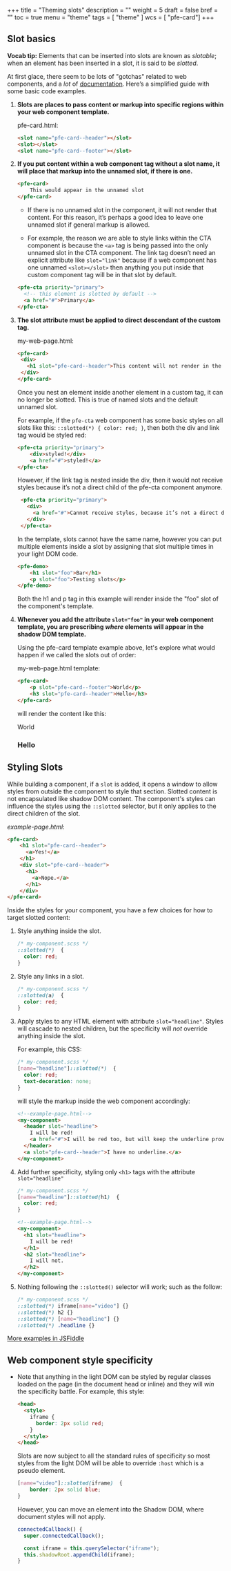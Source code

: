 +++
title = "Theming slots"
description = ""
weight = 5
draft = false
bref = ""
toc = true
menu = "theme"
tags = [ "theme" ]
wcs = [ "pfe-card"]
+++

## Slot basics

**Vocab tip:** Elements that can be inserted into slots are known as _slotable_; when an element has been inserted in a slot, it is said to be _slotted_.

At first glace, there seem to be lots of "gotchas" related to web components, and a *lot* of [documentation](https://developer.mozilla.org/en-US/docs/Web/Web_Components/Using_templates_and_slots). Here’s a simplified guide with some basic code examples.

1. **Slots are places to pass content or markup into specific regions within your web component template.**

    pfe-card.html:

    ```html
    <slot name="pfe-card--header"></slot>
    <slot></slot>
    <slot name="pfe-card--footer"></slot>
    ```

2. **If you put content within a web component tag without a slot name, it will place that markup into the unnamed slot, if there is one.**

    ```html
    <pfe-card>
        This would appear in the unnamed slot
    </pfe-card>
    ```

    * If there is no unnamed slot in the component, it will not render that content. For this reason, it’s perhaps a good idea to leave one unnamed slot if general markup is allowed.

    * For example, the reason we are able to style links within the CTA component is because the `<a>` tag is being passed into the only unnamed slot in the CTA component. The link tag doesn’t need an explicit attribute like `slot="link"` because if a web component has one unnamed `<slot></slot>` then anything you put inside that custom component tag will be in that slot by default.

    ```html
    <pfe-cta priority="primary">
      <!-- this element is slotted by default -->
      <a href="#">Primary</a>
    </pfe-cta>
    ```

3. **The slot attribute must be applied to direct descendant of the custom tag.**

    my-web-page.html:

    ```html
    <pfe-card>
     <div>
       <h1 slot="pfe-card--header">This content will not render in the header slot of the card</h1>
     </div>
    </pfe-card>
    ```

    Once you nest an element inside another element in a custom tag, it can no longer be slotted. This is true of named slots and the default unnamed slot.

    For example, if the `pfe-cta` web component has some basic styles on all slots like this: `::slotted(*) { color: red; }`, then both the div and link tag would be styled red:

    ```html
    <pfe-cta priority="primary">
        <div>styled!</div>
        <a href="#">styled!</a>
    </pfe-cta>
    ```

    However, if the link tag is nested inside the div, then it would not receive styles because it’s not a direct child of the pfe-cta component anymore.

    ```html
     <pfe-cta priority="primary">
       <div>
         <a href="#">Cannot receive styles, because it’s not a direct descendant of the slot. (The div is.)</a>
       </div>
     </pfe-cta>
    ```

    In the template, slots cannot have the same name, however you can put multiple elements inside a slot by assigning that slot multiple times in your light DOM code.

    ```html
    <pfe-demo>
        <h1 slot="foo">Bar</h1>
        <p slot="foo">Testing slots</p>
    </pfe-demo>
    ```

    Both the h1 and p tag in this example will render inside the "foo" slot of the component's template.

4. **Whenever you add the attribute `slot="foo"` in your web component template, you are prescribing *where* elements will appear in the shadow DOM template.**

    Using the pfe-card template example above, let's explore what would happen if we called the slots out of order:

    my-web-page.html template:

    ```html
    <pfe-card>
        <p slot="pfe-card--footer">World</p>
        <h3 slot="pfe-card--header">Hello</h3>
    </pfe-card>
    ```

    will render the content like this:

    <pfe-card>
      <p slot="pfe-card--footer">World</p>
      <h3 slot="pfe-card--header">Hello</h3>
    </pfe-card>

## Styling Slots

While building a component, if a `slot` is added, it opens a window to allow styles from outside the component to style that section.  Slotted content is not encapsulated like shadow DOM content. The component's styles can influence the styles using the `::slotted` selector, but it only applies to the direct children of the slot.

_example-page.html_:

```html
<pfe-card>
    <h1 slot="pfe-card--header">
      <a>Yes!</a>
    </h1>
    <div slot="pfe-card--header">
      <h1>
        <a>Nope.</a>
      </h1>
    </div>
</pfe-card>
```

Inside the styles for your component, you have a few choices for how to target slotted content:

1. Style anything inside the slot.

    ```css
    /* my-component.scss */
    ::slotted(*)  {
      color: red;
    }
    ```

2. Style any links in a slot.

    ```css
    /* my-component.scss */
    ::slotted(a)  {
      color: red;
    }
    ```

3. Apply styles to any HTML element with attribute `slot="headline"`. Styles will cascade to nested children, but the specificity will *not* override anything inside the slot.

    For example, this CSS:

    ```css
    /* my-component.scss */
    [name="headline"]::slotted(*)  {
      color: red;
      text-decoration: none;
    }
    ```

    will style the markup inside the web component accordingly:



    ```html
    <!--example-page.html-->
    <my-component>
      <header slot="headline">
        I will be red!
        <a href="#">I will be red too, but will keep the underline provided by the browser styles.</h2>
      </header>
      <a slot="pfe-card--header">I have no underline.</a>
    </my-component>
    ```


4. Add further specificity, styling only `<h1>` tags with the attribute `slot="headline"`

    ```css
    /* my-component.scss */
    [name="headline"]::slotted(h1)  {
      color: red;
    }
    ```

    ```html
    <!--example-page.html-->
    <my-component>
      <h1 slot="headline">
        I will be red!
      </h1>
      <h2 slot="headline">
        I will not.
      </h2>
    </my-component>
    ```

5. Nothing following the `::slotted()` selector will work; such as the follow:

    ```css
    /* my-component.scss */
    ::slotted(*) iframe[name="video"] {}
    ::slotted(*) h2 {}
    ::slotted(*) [name="headline"] {}
    ::slotted(*) .headline {}
    ```

[More examples in JSFiddle](https://jsfiddle.net/kendalltotten/qdz0tkcm/)

## Web component style specificity

* Note that anything in the light DOM can be styled by regular classes loaded on the page (in the document head or inline) and they will *win* the specificity battle. For example, this style:

    ```html
    <head>
      <style>
        iframe {
          border: 2px solid red;
        }
      </style>
    </head>
    ```

    Slots are now subject to all the standard rules of specificity so most styles from the light DOM will be able to override `:host` which is a pseudo element.

    ```css
    [name="video"]::slotted(iframe)  {
        border: 2px solid blue;
    }
    ```

    However, you can move an element into the Shadow DOM, where document styles will not apply.

    ```js
    connectedCallback() {
      super.connectedCallback();

      const iframe = this.querySelector("iframe");
      this.shadowRoot.appendChild(iframe);
    }
    ```
